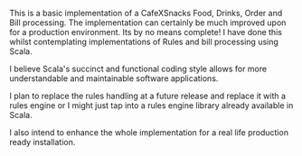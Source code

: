 This is a basic implementation of a CafeXSnacks Food, Drinks, Order and Bill processing.
The implementation can certainly be much improved upon for a production environment.
Its by no means complete!
I have done this whilst contemplating implementations of Rules and bill processing using Scala.

I believe Scala's succinct and functional coding style allows for more understandable and maintainable
software applications.

I plan to replace the rules handling at a future release and replace it with a rules engine or
I might just tap into a rules engine library already available in Scala.

I also intend to enhance the whole implementation for a real life production ready installation.
